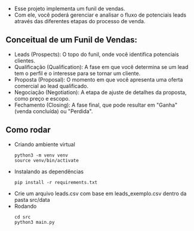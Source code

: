 * Esse projeto implementa um funil de vendas.
* Com ele, você poderá gerenciar e analisar o fluxo de potenciais leads através das diferentes etapas do processo de venda.
## Conceitual de um Funil de Vendas:

* Leads (Prospects): O topo do funil, onde você identifica potenciais clientes.
* Qualificação (Qualification): A fase em que você determina se um lead tem o perfil e o interesse para se tornar um cliente.
* Proposta (Proposal): O momento em que você apresenta uma oferta comercial ao lead qualificado.
* Negociação (Negotiation): A etapa de ajuste de detalhes da proposta, como preço e escopo.
* Fechamento (Closing): A fase final, que pode resultar em "Ganha" (venda concluída) ou "Perdida".

## Como rodar
* Criando ambiente virtual
  ```
  python3 -m venv venv
  source venv/bin/activate
  ```
* Instalando as dependências
  ```
  pip install -r requirements.txt
  ```
* Crie um arquivo leads.csv com base em leads_exemplo.csv dentro da pasta src/data
* Rodando
  ```
  cd src
  python3 main.py
  ```
  

